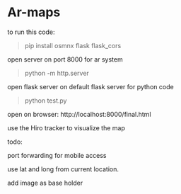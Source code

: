 # Ar-maps

to run this code:


> pip install osmnx flask flask_cors

open server on port 8000 for ar system
> python -m http.server

open flask server on default flask server for python code
> python test.py

open on browser: 
http://localhost:8000/final.html

use the Hiro tracker to visualize the map

todo:

port forwarding for mobile access

use lat and long from current location.

add image as base holder

